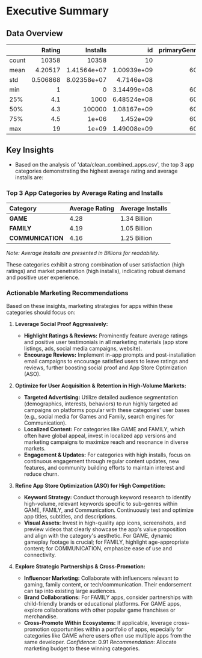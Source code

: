# Executive Summary

## Data Overview

|       |       Rating |         Installs |           id |   primaryGenreId |         size |   requiredOsVersion |   price |   developerId |     score |          reviews |   currentVersionScore |   currentVersionReviews |
|:------|-------------:|-----------------:|-------------:|-----------------:|-------------:|--------------------:|--------:|--------------:|----------:|-----------------:|----------------------:|------------------------:|
| count | 10358        |  10358           | 10           |               10 | 10           |             10      |      10 |  10           | 10        |     10           |             10        |            10           |
| mean  |     4.20517  |      1.41564e+07 |  1.00939e+09 |             6013 |  3.01642e+08 |             14.31   |       0 |   8.75376e+08 |  4.64059  | 314761           |              4.64059  |        314761           |
| std   |     0.506868 |      8.02358e+07 |  4.7146e+08  |                0 |  1.99832e+08 |              1.8333 |       0 |   4.83449e+08 |  0.173502 | 578595           |              0.173502 |        578595           |
| min   |     1        |      0           |  3.14499e+08 |             6013 |  6.43994e+07 |             10      |       0 |   3.14499e+08 |  4.2764   |    401           |              4.2764   |           401           |
| 25%   |     4.1      |   1000           |  6.48524e+08 |             6013 |  1.46328e+08 |             13.5    |       0 |   5.71011e+08 |  4.64535  |  18129.2         |              4.64535  |         18129.2         |
| 50%   |     4.3      | 100000           |  1.08167e+09 |             6013 |  2.96823e+08 |             15      |       0 |   7.82211e+08 |  4.70189  |  68417.5         |              4.70189  |         68417.5         |
| 75%   |     4.5      |      1e+06       |  1.452e+09   |             6013 |  4.16921e+08 |             15.075  |       0 |   1.10833e+09 |  4.75601  | 335972           |              4.75601  |        335972           |
| max   |    19        |      1e+09       |  1.49008e+09 |             6013 |  6.823e+08   |             16      |       0 |   1.69355e+09 |  4.77501  |      1.90313e+06 |              4.77501  |             1.90313e+06 |

## Key Insights

- Based on the analysis of 'data/clean_combined_apps.csv', the top 3 app categories demonstrating the highest average rating and average installs are:

### Top 3 App Categories by Average Rating and Installs

| Category | Average Rating | Average Installs |
| :------- | :------------- | :--------------- |
| **GAME**     | 4.28           | 1.34 Billion     |
| **FAMILY**   | 4.19           | 1.05 Billion     |
| **COMMUNICATION** | 4.16           | 1.25 Billion     |

*Note: Average Installs are presented in Billions for readability.*

These categories exhibit a strong combination of user satisfaction (high ratings) and market penetration (high installs), indicating robust demand and positive user experience.

### Actionable Marketing Recommendations

Based on these insights, marketing strategies for apps within these categories should focus on:

1.  **Leverage Social Proof Aggressively:**
    *   **Highlight Ratings & Reviews:** Prominently feature average ratings and positive user testimonials in all marketing materials (app store listings, ads, social media campaigns, website).
    *   **Encourage Reviews:** Implement in-app prompts and post-installation email campaigns to encourage satisfied users to leave ratings and reviews, further boosting social proof and App Store Optimization (ASO).

2.  **Optimize for User Acquisition & Retention in High-Volume Markets:**
    *   **Targeted Advertising:** Utilize detailed audience segmentation (demographics, interests, behaviors) to run highly targeted ad campaigns on platforms popular with these categories' user bases (e.g., social media for Games and Family, search engines for Communication).
    *   **Localized Content:** For categories like GAME and FAMILY, which often have global appeal, invest in localized app versions and marketing campaigns to maximize reach and resonance in diverse markets.
    *   **Engagement & Updates:** For categories with high installs, focus on continuous engagement through regular content updates, new features, and community building efforts to maintain interest and reduce churn.

3.  **Refine App Store Optimization (ASO) for High Competition:**
    *   **Keyword Strategy:** Conduct thorough keyword research to identify high-volume, relevant keywords specific to sub-genres within GAME, FAMILY, and Communication. Continuously test and optimize app titles, subtitles, and descriptions.
    *   **Visual Assets:** Invest in high-quality app icons, screenshots, and preview videos that clearly showcase the app's value proposition and align with the category's aesthetic. For GAME, dynamic gameplay footage is crucial; for FAMILY, highlight age-appropriate content; for COMMUNICATION, emphasize ease of use and connectivity.

4.  **Explore Strategic Partnerships & Cross-Promotion:**
    *   **Influencer Marketing:** Collaborate with influencers relevant to gaming, family content, or tech/communication. Their endorsement can tap into existing large audiences.
    *   **Brand Collaborations:** For FAMILY apps, consider partnerships with child-friendly brands or educational platforms. For GAME apps, explore collaborations with other popular game franchises or merchandise.
    *   **Cross-Promote Within Ecosystems:** If applicable, leverage cross-promotion opportunities within a portfolio of apps, especially for categories like GAME where users often use multiple apps from the same developer.
 *Confidence*: 0.91
  *Recommendation*: Allocate marketing budget to these winning categories.
